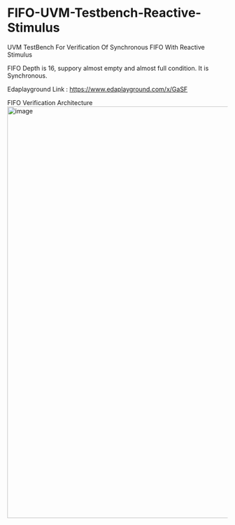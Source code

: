 # FIFO-UVM-Testbench-Reactive-Stimulus
UVM TestBench For Verification Of Synchronous FIFO With Reactive Stimulus

FIFO Depth is 16, suppory almost empty and almost full condition.
It is Synchronous. 

Edaplayground Link : https://www.edaplayground.com/x/GaSF 


FIFO Verification Architecture 
<img width="720" height="941" alt="image" src="https://github.com/user-attachments/assets/4b410b7e-fadb-4666-ae9e-7f07235c5cdd" />



